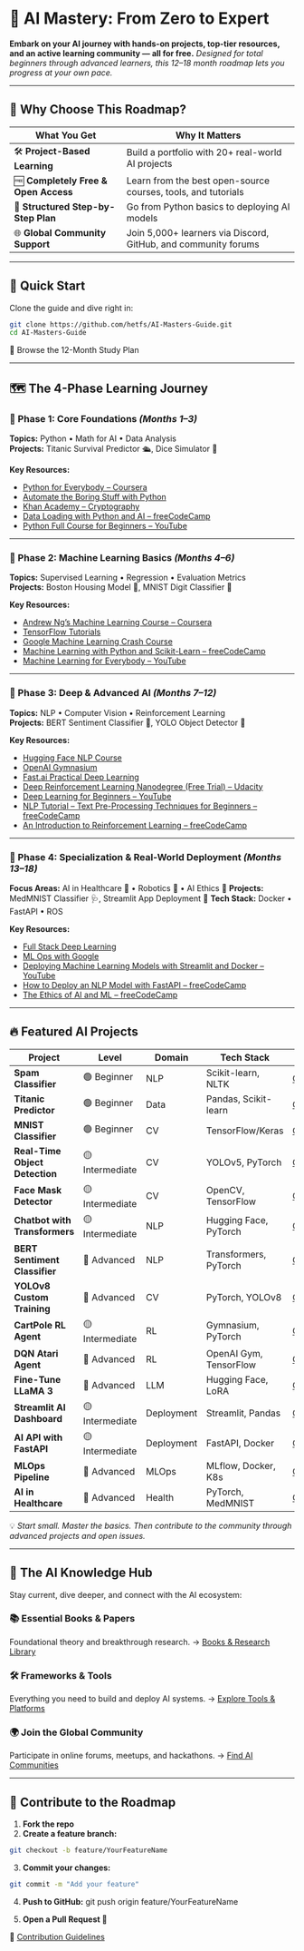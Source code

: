 # 🤖 AI Mastery: From Zero to Expert

**Embark on your AI journey with hands-on projects, top-tier resources, and an active learning community — all for free.**
*Designed for total beginners through advanced learners, this 12–18 month roadmap lets you progress at your own pace.*

---

## 🌟 Why Choose This Roadmap?

| **What You Get** | **Why It Matters** |
| --- | --- |
| 🛠️ **Project-Based Learning** | Build a portfolio with 20+ real-world AI projects |
| 🆓 **Completely Free & Open Access** | Learn from the best open-source courses, tools, and tutorials |
| 🧠 **Structured Step-by-Step Plan** | Go from Python basics to deploying AI models |
| 🌐 **Global Community Support** | Join 5,000+ learners via Discord, GitHub, and community forums |

---

## 🚀 **Quick Start**

Clone the guide and dive right in:

```bash
git clone https://github.com/hetfs/AI-Masters-Guide.git
cd AI-Masters-Guide
```

📘 Browse the 12-Month Study Plan

---

## 🗺️ **The 4-Phase Learning Journey**

### 📘 Phase 1: Core Foundations *(Months 1–3)*

**Topics:** Python • Math for AI • Data Analysis  
**Projects:** Titanic Survival Predictor 🛳️, Dice Simulator 🎲

**Key Resources:**

- [Python for Everybody – Coursera](https://www.coursera.org/specializations/python)
- [Automate the Boring Stuff with Python](https://automatetheboringstuff.com/)
- [Khan Academy – Cryptography](https://www.khanacademy.org/computing/computer-science/cryptography)
- [Data Loading with Python and AI – freeCodeCamp](https://www.freecodecamp.org/news/data-loading-with-python-and-ai/)
- [Python Full Course for Beginners – YouTube](https://www.youtube.com/watch?v=eWRfhZUzrAc)

---

### 🤖 Phase 2: Machine Learning Basics *(Months 4–6)*

**Topics:** Supervised Learning • Regression • Evaluation Metrics  
**Projects:** Boston Housing Model 🏡, MNIST Digit Classifier 🔢

**Key Resources:**

- [Andrew Ng’s Machine Learning Course – Coursera](https://www.coursera.org/learn/machine-learning)
- [TensorFlow Tutorials](https://www.tensorflow.org/tutorials)
- [Google Machine Learning Crash Course](https://developers.google.com/machine-learning/crash-course)
- [Machine Learning with Python and Scikit-Learn – freeCodeCamp](https://www.freecodecamp.org/news/machine-learning-with-python-and-scikit-learn/)
- [Machine Learning for Everybody – YouTube](https://www.youtube.com/watch?v=i_LwzRVP7bg)

---

### 🧠 Phase 3: Deep & Advanced AI *(Months 7–12)*

**Topics:** NLP • Computer Vision • Reinforcement Learning  
**Projects:** BERT Sentiment Classifier 💬, YOLO Object Detector 🎯

**Key Resources:**

- [Hugging Face NLP Course](https://huggingface.co/learn/nlp-course)
- [OpenAI Gymnasium](https://gymnasium.farama.org/)
- [Fast.ai Practical Deep Learning](https://course.fast.ai/)
- [Deep Reinforcement Learning Nanodegree (Free Trial) – Udacity](https://www.udacity.com/course/deep-reinforcement-learning-nanodegree--nd893)
- [Deep Learning for Beginners – YouTube](https://www.youtube.com/watch?v=aircAruvnKk)
- [NLP Tutorial – Text Pre-Processing Techniques for Beginners – freeCodeCamp](https://www.freecodecamp.org/news/natural-language-processing-techniques-for-beginners/)
- [An Introduction to Reinforcement Learning – freeCodeCamp](https://www.freecodecamp.org/news/an-introduction-to-reinforcement-learning-4339519de419/)

---

### 🚀 Phase 4: Specialization & Real-World Deployment *(Months 13–18)*

**Focus Areas:** AI in Healthcare 🏥 • Robotics 🤖 • AI Ethics 📜
**Projects:** MedMNIST Classifier 🩺, Streamlit App Deployment 🚀
**Tech Stack:** Docker • FastAPI • ROS

**Key Resources:**

- [Full Stack Deep Learning](https://fullstackdeeplearning.com/)
- [ML Ops with Google](https://developers.google.com/machine-learning/operations)
- [Deploying Machine Learning Models with Streamlit and Docker – YouTube](https://www.youtube.com/watch?v=mJgk5VJUGKE)
- [How to Deploy an NLP Model with FastAPI – freeCodeCamp](https://www.freecodecamp.org/news/how-to-deploy-an-nlp-model-with-fastapi/)
- [The Ethics of AI and ML – freeCodeCamp](https://www.freecodecamp.org/news/the-ethics-of-ai-and-ml/)

---

## 🔥 **Featured AI Projects**

| **Project** | **Level** | **Domain** | **Tech Stack** | **Repo** |
| --- | --- | --- | --- | --- |
| **Spam Classifier** | 🟢 Beginner | NLP | Scikit-learn, NLTK | [GitHub](https://github.com/ArjunSreevatsan/Email-Spam-Classifier) |
| **Titanic Predictor** | 🟢 Beginner | Data | Pandas, Scikit-learn | [GitHub](https://github.com/parrt/titanic-machine-learning) |
| **MNIST Classifier** | 🟢 Beginner | CV  | TensorFlow/Keras | [GitHub](https://github.com/hsjeong5/MNIST-for-Numpy) |
| **Real-Time Object Detection** | 🟡 Intermediate | CV  | YOLOv5, PyTorch | [GitHub](https://github.com/ultralytics/yolov5) |
| **Face Mask Detector** | 🟡 Intermediate | CV  | OpenCV, TensorFlow | [GitHub](https://github.com/chandrikadeb7/Face-Mask-Detection) |
| **Chatbot with Transformers** | 🟡 Intermediate | NLP | Hugging Face, PyTorch | [GitHub](https://github.com/gunthercox/ChatterBot) |
| **BERT Sentiment Classifier** | 🔴 Advanced | NLP | Transformers, PyTorch | [GitHub](https://github.com/Souvikns/bert-sentiment-analysis) |
| **YOLOv8 Custom Training** | 🔴 Advanced | CV  | PyTorch, YOLOv8 | [GitHub](https://github.com/roboflow-ai/yolov8-custom-training) |
| **CartPole RL Agent** | 🟡 Intermediate | RL  | Gymnasium, PyTorch | [GitHub](https://github.com/dennybritz/reinforcement-learning) |
| **DQN Atari Agent** | 🔴 Advanced | RL  | OpenAI Gym, TensorFlow | [GitHub](https://github.com/gsurma/cartpole) |
| **Fine-Tune LLaMA 3** | 🔴 Advanced | LLM | Hugging Face, LoRA | [GitHub](https://github.com/haotian-liu/LLaVA) |
| **Streamlit AI Dashboard** | 🟡 Intermediate | Deployment | Streamlit, Pandas | [GitHub](https://github.com/MarcSkovMadsen/awesome-streamlit) |
| **AI API with FastAPI** | 🟡 Intermediate | Deployment | FastAPI, Docker | [GitHub](https://github.com/tiangolo/full-stack-fastapi-postgresql) |
| **MLOps Pipeline** | 🔴 Advanced | MLOps | MLflow, Docker, K8s | [GitHub](https://github.com/DataTalksClub/mlops-zoomcamp) |
| **AI in Healthcare** | 🔴 Advanced | Health | PyTorch, MedMNIST | [GitHub](https://github.com/MedMNIST/MedMNIST) |

💡 *Start small. Master the basics. Then contribute to the community through advanced projects and open issues.*

---

## 🧠 **The AI Knowledge Hub**

Stay current, dive deeper, and connect with the AI ecosystem:

### 📚 Essential Books & Papers

Foundational theory and breakthrough research.
→ [Books & Research Library](https://github.com/hetfs/AI-Masters-Guide/blob/main/resources/books.md)

### 🛠️ Frameworks & Tools

Everything you need to build and deploy AI systems.
→ [Explore Tools & Platforms](https://github.com/hetfs/AI-Masters-Guide/blob/main/resources/tools.md)

### 🌍 Join the Global Community

Participate in online forums, meetups, and hackathons.
→ [Find AI Communities](https://github.com/hetfs/AI-Masters-Guide/blob/main/resources/communities.md)

---

## 🤝 **Contribute to the Roadmap**

1. **Fork the repo**
2. **Create a feature branch:**
  ```bash
  git checkout -b feature/YourFeatureName
  ```
3. **Commit your changes:**
  ```bash
  git commit -m "Add your feature"
  ```
4. **Push to GitHub:**
  git push origin feature/YourFeatureName

5. **Open a Pull Request 🚀**

📜 [Contribution Guidelines](https://github.com/hetfs/AI-Masters-Guide/blob/main/CONTRIBUTING.md)
